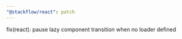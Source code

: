 ```yaml
---
"@stackflow/react": patch
---
```


fix(react): pause lazy component transition when no loader defined
